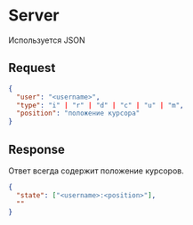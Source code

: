 # Server

Используется JSON

## Request

```json
{
  "user": "<username>",
  "type": "i" | "r" | "d" | "c" | "u" | "m",
  "position": "положение курсора"
}
```

## Response

Ответ всегда содержит положение курсоров.

```json
{
  "state": ["<username>:<position>"],
  ""
}
```